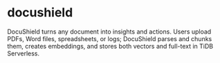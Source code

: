 # docushield
DocuShield turns any document into insights and actions. Users upload PDFs, Word files, spreadsheets, or logs; DocuShield parses and chunks them, creates embeddings, and stores both vectors and full-text in TiDB Serverless.
